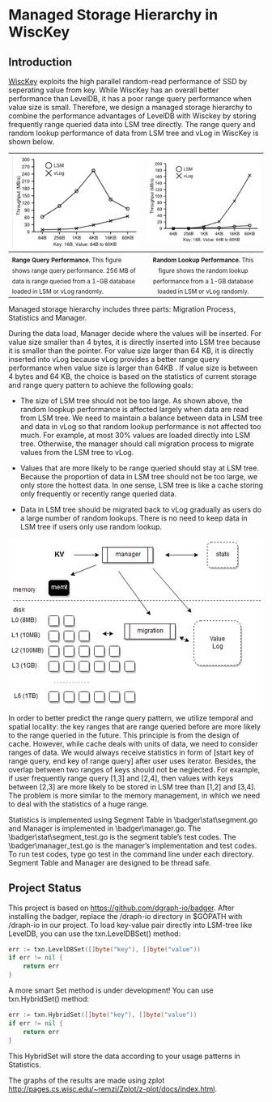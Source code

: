 # Managed Storage Hierarchy in WiscKey
## Introduction
[WiscKey](https://www.usenix.org/system/files/conference/fast16/fast16-papers-lu.pdf) exploits the high parallel random-read performance of SSD by seperating value from key. While WiscKey has an overall better performance than LevelDB, it has a poor range query performance when value size is small. Therefore, we design a managed storage hierarchy to combine the performance advantages of LevelDB with Wisckey by storing frequently range queried data into LSM tree directly. The range query and random lookup performance of data from LSM tree and vLog in WiscKey is shown below.

|![illustration](image/wisckey.png)|![illustration](image/wisckeyq.png)|
| ---- |:----:|
|<sub>**Range Query Performance.** This figure shows range query performance. 256 MB of data is range queried from a 1-GB database loaded in LSM or vLog randomly.</sub>|<sub> **Random Lookup Performance.** This figure shows the random lookup performance from a 1-GB database loaded in LSM or vLog randomly.</sub>|

Managed storage hierarchy includes three parts: Migration Process, Statistics and Manager. 

During the data load, Manager decide where the values will be inserted. For value size smaller than 4 bytes, it is directly inserted into LSM tree because it is smaller than the pointer. For value size larger than 64 KB, it is directly inserted into vLog because vLog provides a better range query performance when value size is larger than 64KB . If value size is between 4 bytes and 64 KB, the choice is based on the statistics of current storage and range query pattern to achieve the following goals:

- The size of LSM tree should not be too large. As shown above, the random loopkup performance is affected largely when data are read from LSM tree. We need to maintain a balance between data in LSM tree and data in vLog so that random lookup performance is not affected too much. For example, at most 30% values are loaded directly into LSM tree. Otherwise, the manager should call migration process to migrate values from the LSM tree to vLog.

- Values that are more likely to be range queried should stay at LSM tree. Because the proportion of data in LSM tree should not be too large, we only store the hottest data. In one sense, LSM tree is like a cache storing only frequently or recently range queried data. 

- Data in LSM tree should be migrated back to vLog gradually as users do a large number of random lookups. There is no need to keep data in LSM tree if users only use random lookup. 

![illustration](image/manage.png)

In order to better predict the range query pattern, we utilize temporal and spatial locality: the key ranges that are range queried before are more likely to the range queried in the future. This principle is from the design of cache. However, while cache deals with units of data, we need to consider ranges of data. We would always receive statistics in form of [start key of range query, end key of range query] after user uses iterator. Besides, the overlap between two ranges of keys should not be neglected. For example, if user frequently range query [1,3] and [2,4], then values with keys between [2,3] are more likely to be stored in LSM tree than [1,2] and [3,4]. The problem is more similar to the memory management, in which we need to deal with the statistics of a huge range.

Statistics is implemented using Segment Table in \badger\stat\segment.go and Manager is implemented in \badger\manager.go. The  \badger\stat\segment_test.go is the segment table’s  test codes. The \badger\manager_test.go is the manager’s implementation and test codes. To run test codes, type go test in the command line under each directory. Segment Table and Manager are designed to be thread safe.

## Project Status
This project is based on https://github.com/dgraph-io/badger.
After installing the badger, replace the /draph-io directory in $GOPATH with /draph-io in our project.
To load key-value pair directly into LSM-tree like LevelDB, you can use the txn.LevelDBSet() method:

```go
err := txn.LevelDBSet([]byte("key"), []byte("value"))
if err != nil {
	return err
}
```

A more smart Set method is under development! You can use txn.HybridSet() method:

```go
err := txn.HybridSet([]byte("key"), []byte("value"))
if err != nil {
	return err
}
```
This HybridSet will store the data according to your usage patterns in Statistics.

The graphs of the results are made using zplot http://pages.cs.wisc.edu/~remzi/Zplot/z-plot/docs/index.html.
